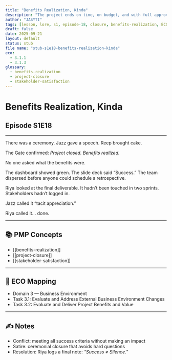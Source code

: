 ```yaml
---
title: "Benefits Realization, Kinda"
description: "The project ends on time, on budget, and with full approval—yet no one can explain what changed. The Gate declares success."
author: "JASYTI"
tags: [lesson, lore, s1, episode-18, closure, benefits-realization, ECO/3.1, glossary-linked]
draft: false
date: 2025-09-21
layout: default
status: stub
file name: "stub-s1e18-benefits-realization-kinda"
eco:
  - 3.1.1
  - 3.1.3
glossary:
  - benefits-realization
  - project-closure
  - stakeholder-satisfaction
---
```


# Benefits Realization, Kinda  
## Episode S1E18

---

There was a ceremony. Jazz gave a speech. Reep brought cake.

The Gate confirmed: *Project closed. Benefits realized.*

No one asked what the benefits were.

The dashboard showed green. The slide deck said “Success.” The team dispersed before anyone could schedule a retrospective.

Riya looked at the final deliverable. It hadn’t been touched in two sprints. Stakeholders hadn’t logged in.

Jazz called it “tacit appreciation.”

Riya called it... done.

---

## 📚 PMP Concepts

- [[benefits-realization]]
- [[project-closure]]
- [[stakeholder-satisfaction]]

---

## 🔗 ECO Mapping

- Domain 3 — Business Environment  
- Task 3.1: Evaluate and Address External Business Environment Changes  
- Task 3.2: Evaluate and Deliver Project Benefits and Value

---

## ✍️ Notes

- Conflict: meeting all success criteria without making an impact  
- Satire: ceremonial closure that avoids hard questions  
- Resolution: Riya logs a final note: *“Success ≠ Silence.”*
